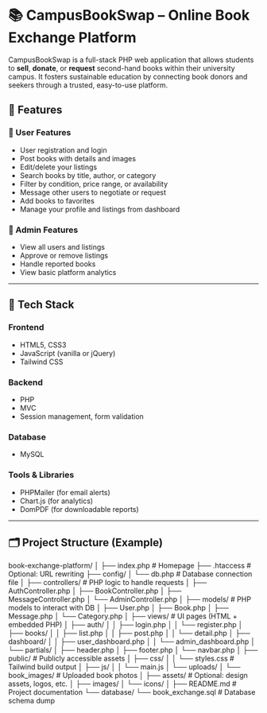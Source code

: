 # 📚 CampusBookSwap – Online Book Exchange Platform

CampusBookSwap is a full-stack PHP web application that allows students to **sell**, **donate**, or **request** second-hand books within their university campus. It fosters sustainable education by connecting book donors and seekers through a trusted, easy-to-use platform.



## 🎯 Features

### 👥 User Features
- User registration and login
- Post books with details and images
- Edit/delete your listings
- Search books by title, author, or category
- Filter by condition, price range, or availability
- Message other users to negotiate or request
- Add books to favorites
- Manage your profile and listings from dashboard

### 🔧 Admin Features
- View all users and listings
- Approve or remove listings
- Handle reported books
- View basic platform analytics

---

## 🧰 Tech Stack

### Frontend
- HTML5, CSS3
- JavaScript (vanilla or jQuery)
- Tailwind CSS

### Backend
- PHP 
- MVC 
- Session management, form validation

### Database
- MySQL

### Tools & Libraries
- PHPMailer (for email alerts)
- Chart.js (for analytics)
- DomPDF (for downloadable reports)

---

## 🗂️ Project Structure (Example)

book-exchange-platform/
│
├── index.php                  # Homepage
├── .htaccess                  # Optional: URL rewriting
├── config/
│   └── db.php                 # Database connection file
│
├── controllers/               # PHP logic to handle requests
│   ├── AuthController.php
│   ├── BookController.php
│   ├── MessageController.php
│   └── AdminController.php
│
├── models/                    # PHP models to interact with DB
│   ├── User.php
│   ├── Book.php
│   ├── Message.php
│   └── Category.php
│
├── views/                     # UI pages (HTML + embedded PHP)
│   ├── auth/
│   │   ├── login.php
│   │   └── register.php
│   ├── books/
│   │   ├── list.php
│   │   ├── post.php
│   │   └── detail.php
│   ├── dashboard/
│   │   ├── user_dashboard.php
│   │   └── admin_dashboard.php
│   └── partials/
│       ├── header.php
│       ├── footer.php
│       └── navbar.php
│
├── public/                    # Publicly accessible assets
│   ├── css/
│   │   └── styles.css         # Tailwind build output
│   ├── js/
│   │   └── main.js
│   └── uploads/
│       └── book_images/       # Uploaded book photos
│
├── assets/                    # Optional: design assets, logos, etc.
│   ├── images/
│   └── icons/
│
├── README.md                  # Project documentation
└── database/
    └── book_exchange.sql      # Database schema dump 
